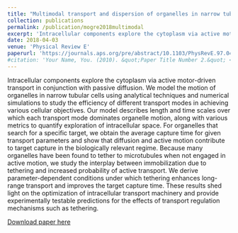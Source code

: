 ```yaml
---
title: "Multimodal transport and dispersion of organelles in narrow tubular cells"
collection: publications
permalink: /publication/mogre2018multimodal
excerpt: 'Intracellular components explore the cytoplasm via active motor-driven transport in conjunction with passive diffusion. We model the motion of organelles in narrow tubular cells using analytical techniques and numerical simulations to study the efficiency of different transport modes in achieving various cellular objectives. Our model describes length and time scales over which each transport mode dominates organelle motion, along with various metrics to quantify exploration of intracellular space. For organelles that search for a specific target, we obtain the average capture time for given transport parameters and show that diffusion and active motion contribute to target capture in the biologically relevant regime. Because many organelles have been found to tether to microtubules when not engaged in active motion, we study the interplay between immobilization due to tethering and increased probability of active transport. We derive parameter-dependent conditions under which tethering enhances long-range transport and improves the target capture time. These results shed light on the optimization of intracellular transport machinery and provide experimentally testable predictions for the effects of transport regulation mechanisms such as tethering.'
date: 2018-04-03
venue: 'Physical Review E'
paperurl: 'https://journals.aps.org/pre/abstract/10.1103/PhysRevE.97.042402'
#citation: 'Your Name, You. (2010). &quot;Paper Title Number 2.&quot; <i>Journal 1</i>. 1(2).'
---
```

Intracellular components explore the cytoplasm via active motor-driven transport in conjunction with passive diffusion. We model the motion of organelles in narrow tubular cells using analytical techniques and numerical simulations to study the efficiency of different transport modes in achieving various cellular objectives. Our model describes length and time scales over which each transport mode dominates organelle motion, along with various metrics to quantify exploration of intracellular space. For organelles that search for a specific target, we obtain the average capture time for given transport parameters and show that diffusion and active motion contribute to target capture in the biologically relevant regime. Because many organelles have been found to tether to microtubules when not engaged in active motion, we study the interplay between immobilization due to tethering and increased probability of active transport. We derive parameter-dependent conditions under which tethering enhances long-range transport and improves the target capture time. These results shed light on the optimization of intracellular transport machinery and provide experimentally testable predictions for the effects of transport regulation mechanisms such as tethering.

[Download paper here](https://journals.aps.org/pre/pdf/10.1103/PhysRevE.97.042402)